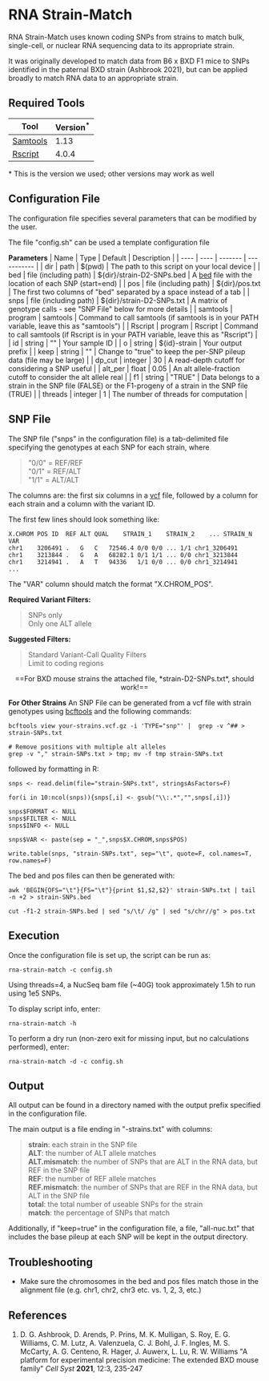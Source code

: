 RNA Strain-Match
================

RNA Strain-Match uses known coding SNPs from strains to match bulk, single-cell, or nuclear RNA sequencing data to its appropriate strain.

It was originally developed to match data from B6 x BXD F1 mice to SNPs identified in the paternal BXD strain (Ashbrook 2021), but can be applied broadly to match RNA data to an appropriate strain.

Required Tools
--------------

| Tool | Version<sup>*</sup> |
| ---- | ---------- |
| [Samtools](https://www.htslib.org/) | 1.13 |
| [Rscript](https://www.r-project.org/) | 4.0.4 |

\* This is the version we used; other versions may work as well

Configuration File
------------------

The configuration file specifies several parameters that can be modified by the user. 

The file "config.sh" can be used a template configuration file

**Parameters**
| Name | Type | Default | Description |
| ---- | ---- | ------- | ----------- |
| dir  | path | $(pwd) | The path to this script on your local device |
| bed  | file (including path) | ${dir}/strain-D2-SNPs.bed | A [bed](http://genome.ucsc.edu/FAQ/FAQformat#format1) file with the location of each SNP (start=end) |
| pos | file (including path) | ${dir}/pos.txt | The first two columns of "bed" separated by a space instead of a tab |
| snps | file (including path) | ${dir}/strain-D2-SNPs.txt | A matrix of genotype calls - see "SNP File" below for more details |
| samtools | program | samtools | Command to call samtools (if samtools is in your PATH variable, leave this as "samtools") |
| Rscript | program | Rscript | Command to call samtools (if Rscript is in your PATH variable, leave this as "Rscript") |
| id | string | "" | Your sample ID |
| o | string | ${id}-strain | Your output prefix |
| keep | string | "" | Change to "true" to keep the per-SNP pileup data (file may be large) |
| dp_cut | integer | 30 | A read-depth cutoff for considering a SNP useful |
| alt_per | float | 0.05 | An alt allele-fraction cutoff to consider the alt allele real |
| f1 | string | "TRUE" | Data belongs to a strain in the SNP file (FALSE) or the F1-progeny of a strain in the SNP file (TRUE) |
| threads | integer | 1 | The number of threads for computation |

SNP File
--------

The SNP file ("snps" in the configuration file) is a tab-delimited file specifying the genotypes at each SNP for each strain, where 

> "0/0" = REF/REF<br />
> "0/1" = REF/ALT<br />
> "1/1" = ALT/ALT<br />
 
The columns are: the first six columns in a [vcf](http://genome.ucsc.edu/goldenPath/help/vcf.html) file, followed by a column for each strain and a column with the variant ID. 

The first few lines should look something like:

```
X.CHROM	POS	ID	REF	ALT	QUAL	STRAIN_1	STRAIN_2	...	STRAIN_N	VAR
chr1	3206491	.	G	C	72546.4	0/0	0/0	...	1/1	chr1_3206491
chr1	3213844	.	G	A	68282.1	0/1	1/1	...	0/0	chr1_3213844
chr1	3214941	.	A	T	94336	1/1	0/0	...	0/0	chr1_3214941
...
```

The "VAR" column should match the format "X.CHROM_POS".

**Required Variant Filters:**
> SNPs only<br />
> Only one ALT allele<br />

**Suggested Filters:**
> Standard Variant-Call Quality Filters<br />
> Limit to coding regions<br />

<p style="text-align: center;">==For BXD mouse strains the attached file, *strain-D2-SNPs.txt*, should work!==</p>

**For Other Strains** An SNP File can be generated from a vcf file with strain genotypes using [bcftools](https://samtools.github.io/bcftools/bcftools.html) and the following commands:

```
bcftools view your-strains.vcf.gz -i 'TYPE="snp"' |  grep -v ^## > strain-SNPs.txt

# Remove positions with multiple alt alleles
grep -v "," strain-SNPs.txt > tmp; mv -f tmp strain-SNPs.txt
```

followed by formatting in R:

```
snps <- read.delim(file="strain-SNPs.txt", stringsAsFactors=F)

for(i in 10:ncol(snps)){snps[,i] <- gsub("\\:.*","",snps[,i])}

snps$FORMAT <- NULL
snps$FILTER <- NULL
snps$INFO <- NULL

snps$VAR <- paste(sep = "_",snps$X.CHROM,snps$POS)

write.table(snps, "strain-SNPs.txt", sep="\t", quote=F, col.names=T, row.names=F)
```
The bed and pos files can then be generated with:

```
awk 'BEGIN{OFS="\t"}{FS="\t"}{print $1,$2,$2}' strain-SNPs.txt | tail -n +2 > strain-SNPs.bed

cut -f1-2 strain-SNPs.bed | sed "s/\t/ /g" | sed "s/chr//g" > pos.txt
```

Execution
---------

Once the configuration file is set up, the script can be run as:

`rna-strain-match -c config.sh`

Using threads=4, a NucSeq bam file (~40G) took approximately 1.5h to run using 1e5 SNPs.

To display script info, enter:

`rna-strain-match -h` 

To perform a dry run (non-zero exit for missing input, but no calculations performed), enter:

`rna-strain-match -d -c config.sh`

Output
------

All output can be found in a directory named with the output prefix specified in the configuration file. <br />

The main output is a file ending in "-strains.txt" with columns:

> **strain**: each strain in the SNP file <br />
> **ALT**: the number of ALT allele matches <br />
> **ALT.mismatch**: the number of SNPs that are ALT in the RNA data, but REF in the SNP file <br />
> **REF**: the number of REF allele matches <br />
> **REF.mismatch**: the number of SNPs that are REF in the RNA data, but ALT in the SNP file <br />
> **total**: the total number of useable SNPs for the strain <br />
> **match**: the percentage of SNPs that match

Additionally, if "keep=true" in the configuration file, a file, "all-nuc.txt" that includes the base pileup at each SNP will be kept in the output directory.


Troubleshooting
---------------

* Make sure the chromosomes in the bed and pos files match those in the alignment file (e.g. chr1, chr2, chr3 etc. vs. 1, 2, 3, etc.)

References
----------
1. D. G. Ashbrook, D. Arends, P. Prins, M. K. Mulligan, S. Roy, E. G. Williams, C. M. Lutz, A. Valenzuela, C. J. Bohl, J. F. Ingles, M. S. McCarty, A. G. Centeno, R. Hager, J. Auwerx, L. Lu, R. W. Williams "A platform for experimental precision medicine: The extended BXD mouse family" *Cell Syst* **2021**, 12:3, 235-247
